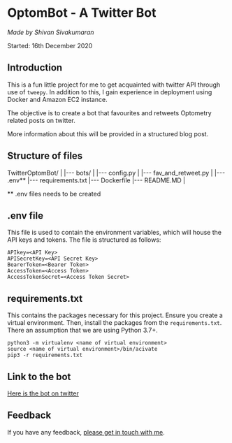 # OptomBot - A Twitter Bot
*Made by Shivan Sivakumaran*

Started: 16th December 2020

## Introduction

This is a fun little project for me to get acquainted with twitter API through use of `tweepy`. In addition to this, I gain experience in deployment using Docker and Amazon EC2 instance.

The objective is to create a bot that favourites and retweets Optometry related posts on twitter.

More information about this will be provided in a structured blog post.

## Structure of files

TwitterOptomBot/
|
|--- bots/
|	|--- config.py
|	|--- fav_and_retweet.py
|	|--- .env**
|--- requirements.txt
|--- Dockerfile
|--- README.MD
|

** .env files needs to be created

## .env file

This file is used to contain the environment variables, which will house the API keys and tokens. The file is structured as follows:
```
APIkey=<API Key>
APISecretKey=<API Secret Key>
BearerToken=<Bearer Token>
AccessToken=<Access Token>
AccessTokenSecret=<Access Token Secret>
```
## requirements.txt

This contains the packages necessary for this project. Ensure you create a virtual environment. Then, install the packages from the `requirements.txt`. There an assumption that we are using Python 3.7+.

```
python3 -m virtualenv <name of virtual environment>
source <name of virtual environment>/bin/acivate
pip3 -r requirements.txt
```

## Link to the bot

[Here is the bot on twitter](https://twitter.com/OptomBot)

## Feedback

If you have any feedback, [please get in touch with me](https://shivansivakumaran/contact).
